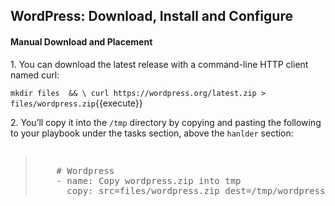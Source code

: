 ## WordPress: Download, Install and Configure

#### Manual Download and Placement

1\. You can download the latest release with a command-line HTTP client named curl:

`mkdir files  && \
curl https://wordpress.org/latest.zip > files/wordpress.zip`{{execute}}

2\. You’ll copy it into the `/tmp` directory by copying and pasting the following to your playbook under the tasks section, above the `hanlder` section:

<pre class="file" data-filename="playbook.yml"><blockquote>
    # Wordpress
    - name: Copy wordpress.zip into tmp
      copy: src=files/wordpress.zip dest=/tmp/wordpress.zip
</blockquote></pre>
